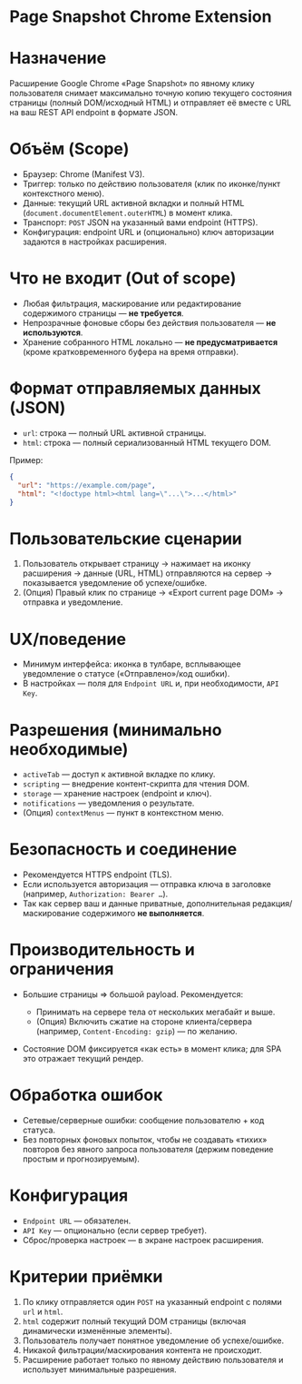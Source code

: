 # Page Snapshot Chrome Extension

# Назначение

Расширение Google Chrome «Page Snapshot» по явному клику пользователя снимает максимально точную копию текущего состояния страницы (полный DOM/исходный HTML) и отправляет её вместе с URL на ваш REST API endpoint в формате JSON.

# Объём (Scope)

* Браузер: Chrome (Manifest V3).
* Триггер: только по действию пользователя (клик по иконке/пункт контекстного меню).
* Данные: текущий URL активной вкладки и полный HTML (`document.documentElement.outerHTML`) в момент клика.
* Транспорт: `POST` JSON на указанный вами endpoint (HTTPS).
* Конфигурация: endpoint URL и (опционально) ключ авторизации задаются в настройках расширения.

# Что не входит (Out of scope)

* Любая фильтрация, маскирование или редактирование содержимого страницы — **не требуется**.
* Непрозрачные фоновые сборы без действия пользователя — **не используются**.
* Хранение собранного HTML локально — **не предусматривается** (кроме кратковременного буфера на время отправки).

# Формат отправляемых данных (JSON)

* `url`: строка — полный URL активной страницы.
* `html`: строка — полный сериализованный HTML текущего DOM.

Пример:

```json
{
  "url": "https://example.com/page",
  "html": "<!doctype html><html lang=\"...\">...</html>"
}
```

# Пользовательские сценарии

1. Пользователь открывает страницу → нажимает на иконку расширения → данные (URL, HTML) отправляются на сервер → показывается уведомление об успехе/ошибке.
2. (Опция) Правый клик по странице → «Export current page DOM» → отправка и уведомление.

# UX/поведение

* Минимум интерфейса: иконка в тулбаре, всплывающее уведомление о статусе («Отправлено»/код ошибки).
* В настройках — поля для `Endpoint URL` и, при необходимости, `API Key`.

# Разрешения (минимально необходимые)

* `activeTab` — доступ к активной вкладке по клику.
* `scripting` — внедрение контент-скрипта для чтения DOM.
* `storage` — хранение настроек (endpoint и ключ).
* `notifications` — уведомления о результате.
* (Опция) `contextMenus` — пункт в контекстном меню.

# Безопасность и соединение

* Рекомендуется HTTPS endpoint (TLS).
* Если используется авторизация — отправка ключа в заголовке (например, `Authorization: Bearer …`).
* Так как сервер ваш и данные приватные, дополнительная редакция/маскирование содержимого **не выполняется**.

# Производительность и ограничения

* Большие страницы ⇒ большой payload. Рекомендуется:

  * Принимать на сервере тела от нескольких мегабайт и выше.
  * (Опция) Включить сжатие на стороне клиента/сервера (например, `Content-Encoding: gzip`) — по желанию.
* Состояние DOM фиксируется «как есть» в момент клика; для SPA это отражает текущий рендер.

# Обработка ошибок

* Сетевые/серверные ошибки: сообщение пользователю + код статуса.
* Без повторных фоновых попыток, чтобы не создавать «тихих» повторов без явного запроса пользователя (держим поведение простым и прогнозируемым).

# Конфигурация

* `Endpoint URL` — обязателен.
* `API Key` — опционально (если сервер требует).
* Сброс/проверка настроек — в экране настроек расширения.

# Критерии приёмки

1. По клику отправляется один `POST` на указанный endpoint с полями `url` и `html`.
2. `html` содержит полный текущий DOM страницы (включая динамически изменённые элементы).
3. Пользователь получает понятное уведомление об успехе/ошибке.
4. Никакой фильтрации/маскирования контента не происходит.
5. Расширение работает только по явному действию пользователя и использует минимальные разрешения.

